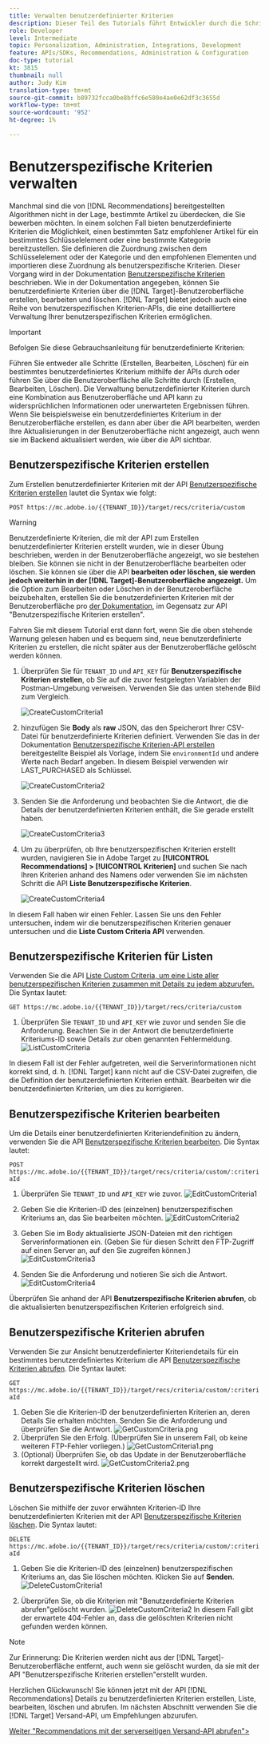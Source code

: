 ```yaml
---
title: Verwalten benutzerdefinierter Kriterien
description: Dieser Teil des Tutorials führt Entwickler durch die Schritte, die zur Verwendung von Adobe Target APIs zum Verwalten, Erstellen, Liste, Bearbeiten, Abrufen und Löschen von Adobe Target Recommendations-Kriterien erforderlich sind.
role: Developer
level: Intermediate
topic: Personalization, Administration, Integrations, Development
feature: APIs/SDKs, Recommendations, Administration & Configuration
doc-type: tutorial
kt: 3815
thumbnail: null
author: Judy Kim
translation-type: tm+mt
source-git-commit: b89732fcca0be8bffc6e580e4ae0e62df3c3655d
workflow-type: tm+mt
source-wordcount: '952'
ht-degree: 1%

---
```



# Benutzerspezifische Kriterien verwalten

Manchmal sind die von [!DNL Recommendations] bereitgestellten Algorithmen nicht in der Lage, bestimmte Artikel zu überdecken, die Sie bewerben möchten. In einem solchen Fall bieten benutzerdefinierte Kriterien die Möglichkeit, einen bestimmten Satz empfohlener Artikel für ein bestimmtes Schlüsselelement oder eine bestimmte Kategorie bereitzustellen. Sie definieren die Zuordnung zwischen dem Schlüsselelement oder der Kategorie und den empfohlenen Elementen und importieren diese Zuordnung als benutzerspezifische Kriterien. Dieser Vorgang wird in der Dokumentation [Benutzerspezifische Kriterien](https://docs.adobe.com/content/help/en/target/using/recommendations/criteria/recommendations-csv.html) beschrieben. Wie in der Dokumentation angegeben, können Sie benutzerdefinierte Kriterien über die [!DNL Target]-Benutzeroberfläche erstellen, bearbeiten und löschen. [!DNL Target] bietet jedoch auch eine Reihe von benutzerspezifischen Kriterien-APIs, die eine detailliertere Verwaltung Ihrer benutzerspezifischen Kriterien ermöglichen.

>[!IMPORTANT]
>
>Befolgen Sie diese Gebrauchsanleitung für benutzerdefinierte Kriterien:
>
> Führen Sie entweder alle Schritte (Erstellen, Bearbeiten, Löschen) für ein bestimmtes benutzerdefiniertes Kriterium mithilfe der APIs durch oder führen Sie über die Benutzeroberfläche alle Schritte durch (Erstellen, Bearbeiten, Löschen). Die Verwaltung benutzerdefinierter Kriterien durch eine Kombination aus Benutzeroberfläche und API kann zu widersprüchlichen Informationen oder unerwarteten Ergebnissen führen. Wenn Sie beispielsweise ein benutzerdefiniertes Kriterium in der Benutzeroberfläche erstellen, es dann aber über die API bearbeiten, werden Ihre Aktualisierungen in der Benutzeroberfläche nicht angezeigt, auch wenn sie im Backend aktualisiert werden, wie über die API sichtbar.

## Benutzerspezifische Kriterien erstellen

Zum Erstellen benutzerdefinierter Kriterien mit der API [Benutzerspezifische Kriterien erstellen](https://developers.adobetarget.com/api/recommendations/#operation/createCriteriaCustom) lautet die Syntax wie folgt:

`POST https://mc.adobe.io/{{TENANT_ID}}/target/recs/criteria/custom`

>[!WARNING]
>
>Benutzerdefinierte Kriterien, die mit der API zum Erstellen benutzerdefinierter Kriterien erstellt wurden, wie in dieser Übung beschrieben, werden in der Benutzeroberfläche angezeigt, wo sie bestehen bleiben. Sie können sie nicht in der Benutzeroberfläche bearbeiten oder löschen. Sie können sie über die API **bearbeiten oder löschen, sie werden jedoch weiterhin in der [!DNL Target]-Benutzeroberfläche angezeigt.** Um die Option zum Bearbeiten oder Löschen in der Benutzeroberfläche beizubehalten, erstellen Sie die benutzerdefinierten Kriterien mit der Benutzeroberfläche pro [der Dokumentation](https://docs.adobe.com/content/help/en/target/using/recommendations/criteria/recommendations-csv.html), im Gegensatz zur API &quot;Benutzerspezifische Kriterien erstellen&quot;.

Fahren Sie mit diesem Tutorial erst dann fort, wenn Sie die oben stehende Warnung gelesen haben und es bequem sind, neue benutzerdefinierte Kriterien zu erstellen, die nicht später aus der Benutzeroberfläche gelöscht werden können.

1. Überprüfen Sie für `TENANT_ID` und `API_KEY` für **Benutzerspezifische Kriterien erstellen**, ob Sie auf die zuvor festgelegten Variablen der Postman-Umgebung verweisen. Verwenden Sie das unten stehende Bild zum Vergleich.

   ![CreateCustomCriteria1](assets/CreateCustomCriteria1.png)

2. hinzufügen Sie **Body** als **raw** JSON, das den Speicherort Ihrer CSV-Datei für benutzerdefinierte Kriterien definiert. Verwenden Sie das in der Dokumentation [Benutzerspezifische Kriterien-API erstellen](https://developers.adobetarget.com/api/recommendations/#operation/getAllCriteriaCustom) bereitgestellte Beispiel als Vorlage, indem Sie `environmentId` und andere Werte nach Bedarf angeben. In diesem Beispiel verwenden wir LAST_PURCHASED als Schlüssel.

   ![CreateCustomCriteria2](assets/CreateCustomCriteria2.png)

3. Senden Sie die Anforderung und beobachten Sie die Antwort, die die Details der benutzerdefinierten Kriterien enthält, die Sie gerade erstellt haben.

   ![CreateCustomCriteria3](assets/CreateCustomCriteria3.png)

4. Um zu überprüfen, ob Ihre benutzerspezifischen Kriterien erstellt wurden, navigieren Sie in Adobe Target zu **[!UICONTROL Recommendations] > [!UICONTROL Kriterien]** und suchen Sie nach Ihren Kriterien anhand des Namens oder verwenden Sie im nächsten Schritt die API **Liste Benutzerspezifische Kriterien**.

   ![CreateCustomCriteria4](assets/CreateCustomCriteria4.png)

In diesem Fall haben wir einen Fehler. Lassen Sie uns den Fehler untersuchen, indem wir die benutzerspezifischen Kriterien genauer untersuchen und die **Liste Custom Criteria API** verwenden.

## Benutzerspezifische Kriterien für Listen

Verwenden Sie die API [Liste Custom Criteria, um eine Liste aller benutzerspezifischen Kriterien zusammen mit Details zu jedem abzurufen. ](https://developers.adobetarget.com/api/recommendations/#operation/getAllCriteriaCustom) Die Syntax lautet:

`GET https://mc.adobe.io/{{TENANT_ID}}/target/recs/criteria/custom`

1. Überprüfen Sie `TENANT_ID` und `API_KEY` wie zuvor und senden Sie die Anforderung. Beachten Sie in der Antwort die benutzerdefinierte Kriteriums-ID sowie Details zur oben genannten Fehlermeldung.
   ![ListCustomCriteria](assets/ListCustomCriteria.png)

In diesem Fall ist der Fehler aufgetreten, weil die Serverinformationen nicht korrekt sind, d. h. [!DNL Target] kann nicht auf die CSV-Datei zugreifen, die die Definition der benutzerdefinierten Kriterien enthält. Bearbeiten wir die benutzerdefinierten Kriterien, um dies zu korrigieren.

## Benutzerspezifische Kriterien bearbeiten

Um die Details einer benutzerdefinierten Kriteriendefinition zu ändern, verwenden Sie die API [Benutzerspezifische Kriterien bearbeiten](https://developers.adobetarget.com/api/recommendations/#operation/updateCriteriaCustom). Die Syntax lautet:

`POST https://mc.adobe.io/{{TENANT_ID}}/target/recs/criteria/custom/:criteriaId`

1. Überprüfen Sie `TENANT_ID` und `API_KEY` wie zuvor.
   ![EditCustomCriteria1](assets/EditCustomCriteria1.png)

1. Geben Sie die Kriterien-ID des (einzelnen) benutzerspezifischen Kriteriums an, das Sie bearbeiten möchten.
   ![EditCustomCriteria2](assets/EditCustomCriteria2.png)

1. Geben Sie im Body aktualisierte JSON-Dateien mit den richtigen Serverinformationen ein. (Geben Sie für diesen Schritt den FTP-Zugriff auf einen Server an, auf den Sie zugreifen können.)
   ![EditCustomCriteria3](assets/EditCustomCriteria3.png)

1. Senden Sie die Anforderung und notieren Sie sich die Antwort.
   ![EditCustomCriteria4](assets/EditCustomCriteria4.png)

Überprüfen Sie anhand der API **Benutzerspezifische Kriterien abrufen**, ob die aktualisierten benutzerspezifischen Kriterien erfolgreich sind.

## Benutzerspezifische Kriterien abrufen

Verwenden Sie zur Ansicht benutzerdefinierter Kriteriendetails für ein bestimmtes benutzerdefiniertes Kriterium die API [Benutzerspezifische Kriterien abrufen](https://developers.adobetarget.com/api/recommendations/#operation/getCriteriaCustom). Die Syntax lautet:

`GET https://mc.adobe.io/{{TENANT_ID}}/target/recs/criteria/custom/:criteriaId`

1. Geben Sie die Kriterien-ID der benutzerdefinierten Kriterien an, deren Details Sie erhalten möchten. Senden Sie die Anforderung und überprüfen Sie die Antwort.
   ![GetCustomCriteria.png](assets/GetCustomCriteria.png)
1. Überprüfen Sie den Erfolg. (Überprüfen Sie in unserem Fall, ob keine weiteren FTP-Fehler vorliegen.)
   ![GetCustomCriteria1.png](assets/GetCustomCriteria1.png)
1. (Optional) Überprüfen Sie, ob das Update in der Benutzeroberfläche korrekt dargestellt wird.
   ![GetCustomCriteria2.png](assets/GetCustomCriteria2.png)

## Benutzerspezifische Kriterien löschen

Löschen Sie mithilfe der zuvor erwähnten Kriterien-ID Ihre benutzerdefinierten Kriterien mit der API [Benutzerspezifische Kriterien löschen](https://developers.adobetarget.com/api/recommendations/#operation/deleteCriteriaCustom). Die Syntax lautet:

`DELETE https://mc.adobe.io/{{TENANT_ID}}/target/recs/criteria/custom/:criteriaId`

1. Geben Sie die Kriterien-ID des (einzelnen) benutzerspezifischen Kriteriums an, das Sie löschen möchten. Klicken Sie auf **Senden**.
   ![DeleteCustomCriteria1](assets/DeleteCustomCriteria1.png)

1. Überprüfen Sie, ob die Kriterien mit &quot;Benutzerdefinierte Kriterien abrufen&quot;gelöscht wurden.
   ![DeleteCustomCriteria2](assets/DeleteCustomCriteria2.png)
 In diesem Fall gibt der erwartete 404-Fehler an, dass die gelöschten Kriterien nicht gefunden werden können.

>[!NOTE]
>Zur Erinnerung: Die Kriterien werden nicht aus der [!DNL Target]-Benutzeroberfläche entfernt, auch wenn sie gelöscht wurden, da sie mit der API &quot;Benutzerspezifische Kriterien erstellen&quot;erstellt wurden.

Herzlichen Glückwunsch! Sie können jetzt mit der API [!DNL Recommendations] Details zu benutzerdefinierten Kriterien erstellen, Liste, bearbeiten, löschen und abrufen. Im nächsten Abschnitt verwenden Sie die [!DNL Target] Versand-API, um Empfehlungen abzurufen.

[Weiter &quot;Recommendations mit der serverseitigen Versand-API abrufen&quot;>](fetch-recs-server-side-delivery-api.md)
